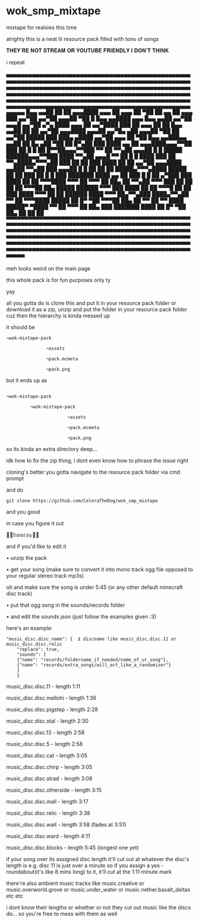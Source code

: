 # wok_smp_mixtape
mixtape for realsies this time

alrighty 
this is a neat lil resource pack filled with tons of songs 

𝐓𝐇𝐄𝐘'𝐑𝐄 𝐍𝐎𝐓 𝐒𝐓𝐑𝐄𝐀𝐌 𝐎𝐑 𝐘𝐎𝐔𝐓𝐔𝐁𝐄 𝐅𝐑𝐈𝐄𝐍𝐃𝐋𝐘 𝐈 𝐃𝐎𝐍'𝐓 𝐓𝐇𝐈𝐍𝐊

i repeat

▄▄▄▄▄▄▄▄▄▄▄▄▄▄▄▄▄▄▄▄▄▄▄▄▄▄▄▄▄▄▄▄▄▄▄▄▄▄▄▄▄▄▄▄▄▄▄▄▄▄▄▄▄▄▄▄▄▄▄▄▄▄▄▄▄▄▄▄▄▄▄▄▄▄▄▄▄▄▄▄▄▄▄▄▄▄▄▄▄▄▄▄▄▄▄▄▄▄▄▄▄▄▄▄▄▄▄▄▄▄▄▄▄▄▄▄▄▄▄▄▄▄▄▄▄▄▄▄▄▄▄▄▄▄▄▄▄▄▄▄▄▄▄▄▄▄▄▄▄▄▄▄▄▄▄▄▄▄▄▄▄▄▄▄▄▄▄▄▄▄▄▄▄▄▄▄▄▄▄▄▄▄▄▄▄▄▄▄▄▄▄▄▄▄▄▄▄▄▄▄▄▄▄▄▄▄▄▄▄▄▄▄▄▄▄▄▄▄▄▄▄▄▄▄▄▄▄▄▄▄▄▄▄▄▄▄▄▄▄▄▄▄▄▄▄▄▄▄▄▄▄▄▄▄▄▄▄▄▄▄▄▄▄▄▄▄▄▄▄▄▄▄▄▄▄▄▄▄▄▄▄▄▄▄▄▄▄▄▄▄▄▄▄▄▄▄▄▄▄▄▄▄▄▄▄
█▄▄ ▄▄██ ██ ██ ▄▄▄████ ▄▄▄ ██ ▄▄▄ ██ ▀██ ██ ▄▄ ██ ▄▄▄ ███ ▄▄▀██ ▄▄▀██ ▄▄▄██ ▀██ █ █▄▄ ▄▄████ ▄▄▄ █▄▄ ▄▄██ ▄▄▀██ ▄▄▄█ ▄▄▀██ ▄▀▄ ████ ▄▄▄ ██ ▄▄▀████ ███ ██ ▄▄▄ ██ ██ █▄▄ ▄▄██ ██ ██ ▄▄▀██ ▄▄▄████ ▄▄▄██ ▄▄▀█▄ ▄██ ▄▄▄██ ▀██ ██ ▄▄▀██ █████ ███ ███▄ ▄████ ▄▄▀██ ▄▄▄ ██ ▀██ █▄▄ ▄▄███▄▄ ▄▄██ ██ █▄ ▄██ ▀██ ██ █▀▄██
███ ████ ▄▄ ██ ▄▄▄████▄▄▄▀▀██ ███ ██ █ █ ██ █▀▀██▄▄▄▀▀███ ▀▀ ██ ▀▀▄██ ▄▄▄██ █ █ █████ ██████▄▄▄▀▀███ ████ ▀▀▄██ ▄▄▄█ ▀▀ ██ █ █ ████ ███ ██ ▀▀▄████▄▀▀▀▄██ ███ ██ ██ ███ ████ ██ ██ ▄▄▀██ ▄▄▄████ ▄▄███ ▀▀▄██ ███ ▄▄▄██ █ █ ██ ██ ██ █████▄▀▀▀▄████ █████ ██ ██ ███ ██ █ █ ███ ███████ ████ ▄▄ ██ ███ █ █ ██ ▄▀███
███ ████ ██ ██ ▀▀▀████ ▀▀▀ ██ ▀▀▀ ██ ██▄ ██ ▀▀▄██ ▀▀▀ ███ ██ ██ ██ ██ ▀▀▀██ ██▄ █████ ██████ ▀▀▀ ███ ████ ██ ██ ▀▀▀█ ██ ██ ███ ████ ▀▀▀ ██ ██ ██████ ████ ▀▀▀ ██▄▀▀▄███ ████▄▀▀▄██ ▀▀ ██ ▀▀▀████ █████ ██ █▀ ▀██ ▀▀▀██ ██▄ ██ ▀▀ ██ ▀▀ ████ █████▀ ▀████ ▀▀ ██ ▀▀▀ ██ ██▄ ███ ███████ ████ ██ █▀ ▀██ ██▄ ██ ██ ██
▀▀▀▀▀▀▀▀▀▀▀▀▀▀▀▀▀▀▀▀▀▀▀▀▀▀▀▀▀▀▀▀▀▀▀▀▀▀▀▀▀▀▀▀▀▀▀▀▀▀▀▀▀▀▀▀▀▀▀▀▀▀▀▀▀▀▀▀▀▀▀▀▀▀▀▀▀▀▀▀▀▀▀▀▀▀▀▀▀▀▀▀▀▀▀▀▀▀▀▀▀▀▀▀▀▀▀▀▀▀▀▀▀▀▀▀▀▀▀▀▀▀▀▀▀▀▀▀▀▀▀▀▀▀▀▀▀▀▀▀▀▀▀▀▀▀▀▀▀▀▀▀▀▀▀▀▀▀▀▀▀▀▀▀▀▀▀▀▀▀▀▀▀▀▀▀▀▀▀▀▀▀▀▀▀▀▀▀▀▀▀▀▀▀▀▀▀▀▀▀▀▀▀▀▀▀▀▀▀▀▀▀▀▀▀▀▀▀▀▀▀▀▀▀▀▀▀▀▀▀▀▀▀▀▀▀▀▀▀▀▀▀▀▀▀▀▀▀▀▀▀▀▀▀▀▀▀▀▀▀▀▀▀▀▀▀▀▀▀▀▀▀▀▀▀▀▀▀▀▀▀▀▀▀▀▀▀▀▀▀▀▀▀▀▀▀▀▀▀▀▀▀▀▀▀

meh looks weird on the main page

this whole pack is for fun purposes only ty

yay

all you gotta do is clone this and put it in your resource pack folder
or download it as a zip, unzip and put the folder in your resource pack folder
cuz then the hierarchy is kinda messed up

it should be
~~~~~~~~~~~~~~~~~~~~~~~~~~~
¬wok-mixtape-pack

               ¬assets

               ¬pack.mcmeta

               ¬pack.png

~~~~~~~~~~~~~~~~~~~~~~~~~~~

but it ends up as 

~~~~~~~~~~~~~~~~~~~~~~~~~~~

¬wok-mixtape-pack
       
         ¬wok-mixtape-pack
                      
                       ¬assets
                       
                       ¬pack.mcmeta
                       
                       ¬pack.png

~~~~~~~~~~~~~~~~~~~~~~~~~~~

                    
so its kinda an extra directory deep...

idk how to fix the zip thing, i dont even know how to phrase the issue right

cloning's better
you gotta navigate to the resource pack folder via cmd prompt

and do
~~~
git clone https://github.com/CeleraTheDog/wok_smp_mixtape
~~~
and you good






in case you figure it out

🎉🎉𝕙𝕠𝕠𝕣𝕒𝕪🎉🎉  


and if you'd like to edit it

• unzip the pack

• get your song (make sure to convert it into mono track ogg file opposed to your regular stereo track mp3s)

oh and make sure the song is under 5:45 (or any other default minecraft disc track)

• put that ogg song in the sounds/records folder

• and edit the sounds json (just follow the examples given :3)


here's an example:
~~~~~~~~~~~~~~~~~~~~~~~~~~~~~~~~~~~~~~~~~~~~~~~~~~~~~~~~~~~~~~~~~~~~~~~~~~~~~~~~~~~~~~~
"music_disc.disc_name": {  £ discname like music_disc.disc.11 or music_disc.disc.relic
    "replace": true,
    "sounds": [
    {"name": "records/foldername_if_needed/name_of_ur_song"},
    {"name": "records/extra_songs/will_act_like_a_randomizer"}
    ]
    }
~~~~~~~~~~~~~~~~~~~~~~~~~~~~~~~~~~~~~~~~~~~~~~~~~~~~~~~~~~~~~~~~~~~~~~~~~~~~~~~~~~~~~~~
music_disc.disc.11 - length 1:11

music_disc.disc.mellohi - length 1:36

music_disc.disc.pigstep - length 2:28

music_disc.disc.stal - length 2:30

music_disc.disc.13 - length 2:58

music_disc.disc.5 - length 2:58

music_disc.disc.cat - length 3:05

music_disc.disc.chirp - length 3:05

music_disc.disc.strad - length 3:08

music_disc.disc.otherside - length 3:15

music_disc.disc.mall - length 3:17

music_disc.disc.relic - length 3:38

music_disc.disc.wait - length 3:58 (fades at 3:51)

music_disc.disc.ward - length 4:11

music_disc.disc.blocks - length 5:45 (longest one yet)



if your song over its assigned disc length it'll cut out at whatever the disc's length is
e.g. disc 11 is just over a minute so if you assign a yes - roundabout(it's like 8 mins long) to it, it'll cut at the 1:11 minute mark


there're also ambient music tracks like 
music.creative or
music.overworld.grove or 
music.under_water or
music.nether.basalt_deltas etc etc

i dont know their lengths or whether or not they cut out music like the discs do... so you're free to mess with them as well

